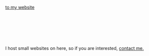 [to my website](https://DaBlincx.github.io)

<br>
<br>
<br>
<br>
<br>

I host small websites on here, so if you are interested, [contact me.](https://dablincx.github.io/contact)